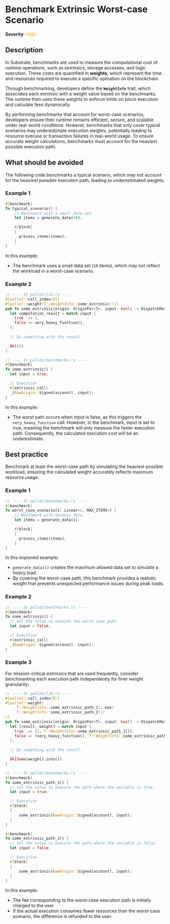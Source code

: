 # Benchmark Extrinsic Worst-case Scenario

**Severity**: <span style="color:orange;">High</span>

## Description

In Substrate, benchmarks are used to measure the computational cost of runtime operations, such as extrinsics, storage accesses, and logic execution. These costs are quantified in **weights**, which represent the time and resources required to execute a specific operation on the blockchain.

Through benchmarking, developers define the **`WeightInfo`** trait, which associates each extrinsic with a weight value based on the benchmarks. The runtime then uses these weights to enforce limits on block execution and calculate fees dynamically.

By performing benchmarks that account for worst-case scenarios, developers ensure their runtime remains efficient, secure, and scalable under real-world conditions. However, benchmarks that only cover typical scenarios may underestimate execution weights, potentially leading to resource overuse or transaction failures in real-world usage. To ensure accurate weight calculations, benchmarks must account for the heaviest possible execution path.

## What should be avoided

The following code benchmarks a typical scenario, which may not account for the heaviest possible execution path, leading to underestimated weights:

### Example 1

```rust
#[benchmark]
fn typical_scenario() {
    // Benchmark with a small data set
    let items = generate_data(10);

    #[block]
    {
      process_items(items);
    }
}
```

In this example:

- The benchmark uses a small data set (`10` items), which may not reflect the workload in a worst-case scenario.

### Example 2

```rust
// ---- In pallet/lib.rs ----
#[pallet::call_index(0)]
#[pallet::weight(T::WeightInfo::some_extrinsic())]
pub fn some_extrinsic(origin: OriginFor<T>, input: bool) -> DispatchResult {
  let computation_result = match input {
    true  => 1,
    false => very_heavy_function(),
  };
  
  // Do something with the result.

  Ok(())
}

// ---- In pallet/benchmarks.rs ----
#[benchmark]
fn some_extrinsic() {
  let input = true;

  // Execution
  #[extrinsic_call]
  _(RawOrigin::Signed(account), input);
}
```

In this example:

- The worst path occurs when input is false, as this triggers the `very_heavy_function` call. However, in the benchmark, input is set to true, meaning the benchmark will only measure the faster execution path. Consequently, the calculated execution cost will be an underestimate.

## Best practice

Benchmark at least the worst-case path by simulating the heaviest possible workload, ensuring the calculated weight accurately reflects maximum resource usage.

### Example 1

```rust
// ---- In pallet/benchmarks.rs ----
#[benchmark]
fn worst_case_scenario(s: Linear<1, MAX_ITEMS>) {
    // Benchmark with dynamic data
    let items = generate_data(s);

    #[block]
    {
      process_items(items);
    }
}
```

In this improved example:

- `generate_data(s)` creates the maximum allowed data set to simulate a heavy load.
- By covering the worst-case path, this benchmark provides a realistic weight that prevents unexpected performance issues during peak loads.

### Example 2

```rust
// ---- In pallet/benchmarks.rs ----
#[benchmark]
fn some_extrinsic() {
  // Set the value to execute the worst-case path.
  let input = false;

  // Execution
  #[extrinsic_call]
  _(RawOrigin::Signed(account), input);
}
```

### Example 3

For mission-critical extrinsics that are used frequently, consider benchmarking each execution path independently for finer weight granularity:

```rust
// ---- In pallet/lib.rs ----
#[pallet::call_index(0)]
#[pallet::weight(
     T::WeightInfo::some_extrinsic_path_1().max(
     T::WeightInfo::some_extrinsic_path_2())
)]
pub fn some_extrinsic(origin: OriginFor<T>, input: bool) -> DispatchResultWithPostInfo {
  let (result, weight) = match input {
    true  => (1, T::WeightInfo::some_extrinsic_path_1()),
    false => (very_heavy_function(), T::WeightInfo::some_extrinsic_path_2())
  };
  
  // Do something with the result.

  Ok(Some(weight).into())
}

// ---- In pallet/benchmarks.rs ----
#[benchmark]
fn some_extrinsic_path_1() {
  // Set the value to execute the path where the variable is true.
  let input = true;

  // Execution
  #[block]
  {
      some_extrinsic(RawOrigin::Signed(account), input);
  }
}

#[benchmark]
fn some_extrinsic_path_2() {
  // Set the value to execute the path where the variable is false.
  let input = false;

  // Execution
  #[block]
  {
      some_extrinsic(RawOrigin::Signed(account), input);
  }
}
```

In this example:

- The fee corresponding to the worst-case execution path is initially charged to the user.
- If the actual execution consumes fewer resources than the worst-case scenario, the difference is refunded to the user.
